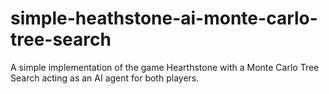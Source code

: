 # simple-heathstone-ai-monte-carlo-tree-search
A simple implementation of the game Hearthstone with a Monte Carlo Tree Search acting as an AI agent for both players.
